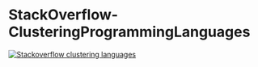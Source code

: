 # StackOverflow-ClusteringProgrammingLanguages

[![Stackoverflow clustering languages](https://img.youtube.com/vi/C0ebtyAZPtI/0.jpg)](https://www.youtube.com/watch?v=C0ebtyAZPtI)

